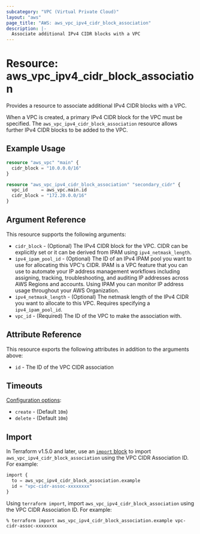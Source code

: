 ```yaml
---
subcategory: "VPC (Virtual Private Cloud)"
layout: "aws"
page_title: "AWS: aws_vpc_ipv4_cidr_block_association"
description: |-
  Associate additional IPv4 CIDR blocks with a VPC
---
```


# Resource: aws_vpc_ipv4_cidr_block_association

Provides a resource to associate additional IPv4 CIDR blocks with a VPC.

When a VPC is created, a primary IPv4 CIDR block for the VPC must be specified.
The `aws_vpc_ipv4_cidr_block_association` resource allows further IPv4 CIDR blocks to be added to the VPC.

## Example Usage

```terraform
resource "aws_vpc" "main" {
  cidr_block = "10.0.0.0/16"
}

resource "aws_vpc_ipv4_cidr_block_association" "secondary_cidr" {
  vpc_id     = aws_vpc.main.id
  cidr_block = "172.20.0.0/16"
}
```

## Argument Reference

This resource supports the following arguments:

* `cidr_block` - (Optional) The IPv4 CIDR block for the VPC. CIDR can be explicitly set or it can be derived from IPAM using `ipv4_netmask_length`.
* `ipv4_ipam_pool_id` - (Optional) The ID of an IPv4 IPAM pool you want to use for allocating this VPC's CIDR. IPAM is a VPC feature that you can use to automate your IP address management workflows including assigning, tracking, troubleshooting, and auditing IP addresses across AWS Regions and accounts. Using IPAM you can monitor IP address usage throughout your AWS Organization.
* `ipv4_netmask_length` - (Optional) The netmask length of the IPv4 CIDR you want to allocate to this VPC. Requires specifying a `ipv4_ipam_pool_id`.
* `vpc_id` - (Required) The ID of the VPC to make the association with.

## Attribute Reference

This resource exports the following attributes in addition to the arguments above:

* `id` - The ID of the VPC CIDR association

## Timeouts

[Configuration options](https://developer.hashicorp.com/terraform/language/resources/syntax#operation-timeouts):

- `create` - (Default `10m`)
- `delete` - (Default `10m`)

## Import

In Terraform v1.5.0 and later, use an [`import` block](https://developer.hashicorp.com/terraform/language/import) to import `aws_vpc_ipv4_cidr_block_association` using the VPC CIDR Association ID. For example:

```terraform
import {
  to = aws_vpc_ipv4_cidr_block_association.example
  id = "vpc-cidr-assoc-xxxxxxxx"
}
```

Using `terraform import`, import `aws_vpc_ipv4_cidr_block_association` using the VPC CIDR Association ID. For example:

```console
% terraform import aws_vpc_ipv4_cidr_block_association.example vpc-cidr-assoc-xxxxxxxx
```
